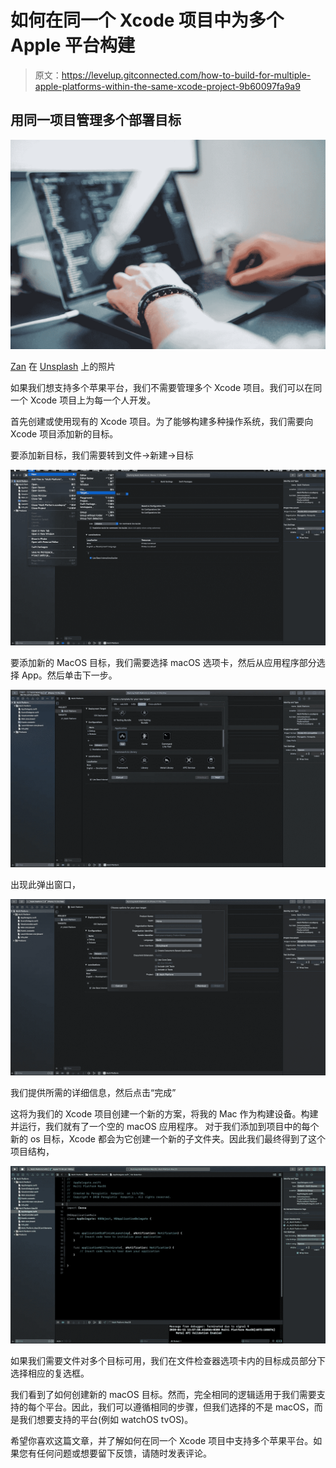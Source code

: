 # 如何在同一个 Xcode 项目中为多个 Apple 平台构建

> 原文：<https://levelup.gitconnected.com/how-to-build-for-multiple-apple-platforms-within-the-same-xcode-project-9b60097fa9a9>

## 用同一项目管理多个部署目标

![](img/9ae18414593870751577e44e0b193d55.png)

[Zan](https://unsplash.com/@zanilic) 在 [Unsplash](https://unsplash.com) 上的照片

如果我们想支持多个苹果平台，我们不需要管理多个 Xcode 项目。我们可以在同一个 Xcode 项目上为每一个人开发。

首先创建或使用现有的 Xcode 项目。为了能够构建多种操作系统，我们需要向 Xcode 项目添加新的目标。

要添加新目标，我们需要转到文件->新建->目标

![](img/bf00d7beab9bfee5b50dbdd1f89cc846.png)

要添加新的 MacOS 目标，我们需要选择 macOS 选项卡，然后从应用程序部分选择 App。然后单击下一步。

![](img/2e9ed84be2ea01225c8d258bb043027c.png)

出现此弹出窗口，

![](img/26c8726fb0eb5743d38839e1577011f7.png)

我们提供所需的详细信息，然后点击“完成”

这将为我们的 Xcode 项目创建一个新的方案，将我的 Mac 作为构建设备。构建并运行，我们就有了一个空的 macOS 应用程序。
对于我们添加到项目中的每个新的 os 目标，Xcode 都会为它创建一个新的子文件夹。因此我们最终得到了这个项目结构，

![](img/5c9aca60a8b27e0cd9344803feb77ed5.png)

如果我们需要文件对多个目标可用，我们在文件检查器选项卡内的目标成员部分下选择相应的复选框。

我们看到了如何创建新的 macOS 目标。然而，完全相同的逻辑适用于我们需要支持的每个平台。因此，我们可以遵循相同的步骤，但我们选择的不是 macOS，而是我们想要支持的平台(例如 watchOS tvOS)。

希望你喜欢这篇文章，并了解如何在同一个 Xcode 项目中支持多个苹果平台。如果您有任何问题或想要留下反馈，请随时发表评论。
